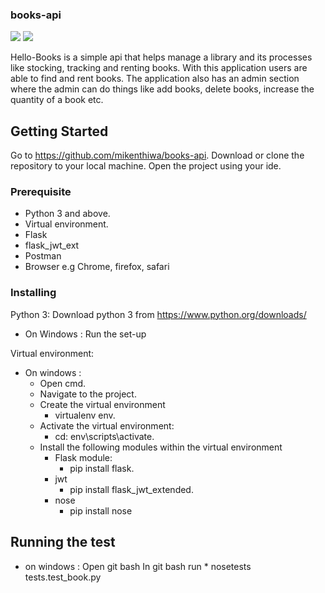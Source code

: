 ### books-api

<a href="https://codeclimate.com/github/mikenthiwa/books-api/maintainability">
<img src="https://api.codeclimate.com/v1/badges/c2bd6e8e53bce2eba746/maintainability" /></a>

<a href="https://codeclimate.com/github/mikenthiwa/books-api/test_coverage">
<img src="https://api.codeclimate.com/v1/badges/c2bd6e8e53bce2eba746/test_coverage" /></a>



Hello-Books is a simple api that helps manage a library and its processes like stocking,
tracking and renting books. With this application users are able to find and rent books.
The application also has an admin section where the admin can do things like add books, delete books,
increase the quantity of a book etc.



## Getting Started

Go to https://github.com/mikenthiwa/books-api.
Download or clone the repository to your local machine.
Open the project using your ide.


### Prerequisite

* Python 3 and above.
* Virtual environment.
* Flask
* flask_jwt_ext
* Postman
* Browser e.g Chrome, firefox, safari


### Installing

Python 3:
Download python 3 from https://www.python.org/downloads/
* On Windows :
    Run the set-up


Virtual environment:
* On windows :
    * Open cmd.
    * Navigate to the project.
    * Create the virtual environment
        * virtualenv env.
    * Activate the virtual environment:
        * cd: env\scripts\activate.
    * Install the following modules within the virtual environment
        * Flask module:
            * pip install flask.
        * jwt
            * pip install  flask_jwt_extended.
        * nose
            * pip install nose


## Running the test
* on windows :
    Open git bash
    In git bash run
        * nosetests tests.test_book.py









